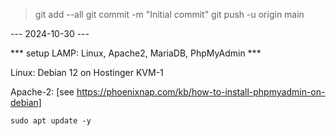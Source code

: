 
> git add --all
> git commit -m "Initial commit"
> git push -u origin main


--- 2024-10-30 ---

*** setup LAMP: Linux, Apache2, MariaDB, PhpMyAdmin ***

Linux:  Debian 12 on Hostinger KVM-1

Apache-2:       [see https://phoenixnap.com/kb/how-to-install-phpmyadmin-on-debian]

```
sudo apt update -y
```